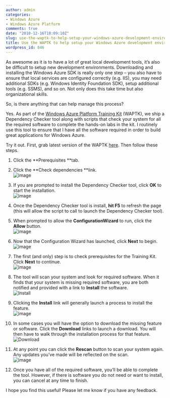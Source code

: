```yaml
---
author: admin
categories:
- Windows Azure
- Windows Azure Platform
comments: true
date: "2010-12-16T18:09:10Z"
slug: use-the-waptk-to-help-setup-your-windows-azure-development-environment
title: Use the WAPTK to help setup your Windows Azure development environment
wordpress_id: 846
---
```


As awesome as it is to have a lot of great local development tools, it’s also be difficult to setup new development environments. Downloading and installing the Windows Azure SDK is really only one step – you also have to ensure that local services are configured correctly (e.g. IIS), you may need additional SDKs (e.g. Windows Identity Foundation SDK), setup additional tools (e.g. SSMS), and so on. Not only does this take time but also organizational skills.

 

So, is there anything that can help manage this process?

 

Yes. As part of the [Windows Azure Platform Training Kit](http://www.microsoft.com/downloads/en/details.aspx?FamilyID=413E88F8-5966-4A83-B309-53B7B77EDF78&displaylang=en) (WAPTK), we ship a Dependency Checker tool along with scripts that check your system for all the required software to complete the hands-on labs in the kit. I routinely use this tool to ensure that I have all the software required in order to build great applications for Windows Azure.

 

Try it out. First, grab latest version of the WAPTK [here](http://www.microsoft.com/downloads/en/details.aspx?FamilyID=413E88F8-5966-4A83-B309-53B7B77EDF78&displaylang=en). Then follow these steps.

 

  
  1. Click the **Prerequisites **tab.
   
  2. Click the **Check dependencies **link.        
![image](https://wadewegner.blob.core.windows.net/wordpress/2010/12/image2.png)
   
  3. If you are prompted to install the Dependency Checker tool, click **OK** to start the installation.        
![image](https://wadewegner.blob.core.windows.net/wordpress/2010/12/image3.png)
   
  4. Once the Dependency Checker tool is install, **hit F5** to refresh the page (this will allow the script to call to launch the Dependency Checker tool).
   
  5. When prompted to allow the **ConfigurationWizard** to run, click the **Allow** button.        
![image](https://wadewegner.blob.core.windows.net/wordpress/2010/12/image4.png)
   
  6. Now that the Configuration Wizard has launched, click **Next** to begin.        
![image](https://wadewegner.blob.core.windows.net/wordpress/2010/12/image5.png)
   
  7. The first (and only) step is to check prerequisites for the Training Kit. Click **Next** to continue.        
![image](https://wadewegner.blob.core.windows.net/wordpress/2010/12/image6.png)
   
  8. The tool will scan your system and look for required software. When it finds that your system is missing required software, you are both notified and provided with a link to **Install** the software.        
![Install](https://wadewegner.blob.core.windows.net/wordpress/2010/12/Install.png)
   
  9. Clicking the **Install** link will generally launch a process to install the feature.        
![image](https://wadewegner.blob.core.windows.net/wordpress/2010/12/image7.png)
   
  10. In some cases you will have the option to download the missing feature or software. Click the **Download** links to launch a download. You will then have to walk through the installation process for that feature.        
![Download](https://wadewegner.blob.core.windows.net/wordpress/2010/12/Download.png)
   
  11. At any point you can click the **Rescan** button to scan your system again. Any updates you’ve made will be reflected on the scan.        
![image](https://wadewegner.blob.core.windows.net/wordpress/2010/12/image8.png)
   
  12. Once you have all of the required software, you’ll be able to complete the tool. However, if there is software you do not need or want to install, you can cancel at any time to finish.
 

I hope you find this useful! Please let me know if you have any feedback.
